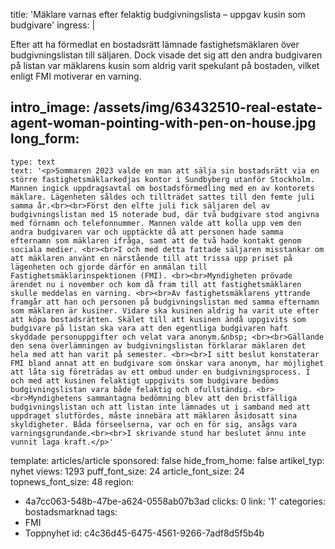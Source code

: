 title: 'Mäklare varnas efter felaktig budgivningslista – uppgav kusin som budgivare'
ingress: |
  <p>Efter att ha förmedlat en bostadsrätt lämnade fastighetsmäklaren över budgivningslistan till säljaren. Dock visade det sig att den andra budgivaren på listan var mäklarens kusin som aldrig varit spekulant på bostaden, vilket enligt FMI motiverar en varning.
  </p>
  
intro_image: /assets/img/63432510-real-estate-agent-woman-pointing-with-pen-on-house.jpg
long_form:
  -
    type: text
    text: '<p>Sommaren 2023 valde en man att sälja sin bostadsrätt via en större fastighetsmäklarkedjas kontor i Sundbyberg utanför Stockholm. Mannen ingick uppdragsavtal om bostadsförmedling med en av kontorets mäklare. Lägenheten såldes och tillträdet sattes till den femte juli samma år.<br><br>Först den elfte juli fick säljaren del av budgivningslistan med 15 noterade bud, där två budgivare stod angivna med förnamn och telefonnummer. Mannen valde att kolla upp vem den andra budgivaren var och upptäckte då att personen hade samma efternamn som mäklaren ifråga, samt att de två hade kontakt genom sociala medier. <br><br>I och med detta fattade säljaren misstankar om att mäklaren använt en närstående till att trissa upp priset på lägenheten och gjorde därför en anmälan till Fastighetsmäklarinspektionen (FMI). <br><br>Myndigheten prövade ärendet nu i november och kom då fram till att fastighetsmäklaren skulle meddelas en varning. <br><br>Av fastighetsmäklarens yttrande framgår att han och personen på budgivningslistan med samma efternamn som mäklaren är kusiner. Vidare ska kusinen aldrig ha varit ute efter att köpa bostadsrätten. Skälet till att kusinen ändå uppgivits som budgivare på listan ska vara att den egentliga budgivaren haft skyddade personuppgifter och velat vara anonym.&nbsp; <br><br>Gällande den sena överlämningen av budgivningslistan förklarar mäklaren det hela med att han varit på semester. <br><br>I sitt beslut konstaterar FMI bland annat att en budgivare som önskar vara anonym, har möjlighet att låta sig företrädas av ett ombud under en budgivningsprocess. I och med att kusinen felaktigt uppgivits som budgivare bedöms budgivningslistan vara både felaktig och ofullständig. <br><br>Myndighetens sammantagna bedömning blev att den bristfälliga budgivningslistan och att listan inte lämnades ut i samband med att uppdraget slutfördes, måste innebära att mäklaren åsidosatt sina skyldigheter. Båda förseelserna, var och en för sig, ansågs vara varningsgrundande.<br><br>I skrivande stund har beslutet ännu inte vunnit laga kraft.</p>'
template: articles/article
sponsored: false
hide_from_home: false
artikel_typ: nyhet
views: 1293
puff_font_size: 24
article_font_size: 24
topnews_font_size: 48
region:
  - 4a7cc063-548b-47be-a624-0558ab07b3ad
clicks: 0
link: '1'
categories: bostadsmarknad
tags:
  - FMI
  - Toppnyhet
id: c4c36d45-6475-4561-9266-7adf8d5f5b4b
